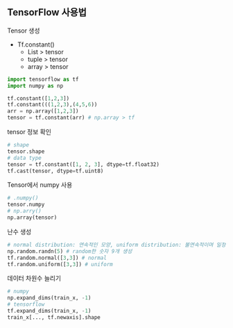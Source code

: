 ## TensorFlow 사용법

Tensor 생성

- Tf.constant()
  - List > tensor
  - tuple > tensor
  - array > tensor

```python
import tensorflow as tf
import numpy as np

tf.constant([1,2,3])
tf.constant(((1,2,3),(4,5,6))
arr = np.array([1,2,3])
tensor = tf.constant(arr) # np.array > tf
```

tensor 정보 확인

```py
# shape
tensor.shape
# data type
tensor = tf.constant([1, 2, 3], dtype=tf.float32)
tf.cast(tensor, dtype=tf.uint8)
```

Tensor에서  numpy 사용

```py
# .numpy()
tensor.numpy
# np.arry()
np.array(tensor)
```

 난수 생성

```py
# normal distribution: 연속적인 모양, uniform distribution: 불연속적이며 일정한 분포
np.random.randn(5) # random한 숫자 9개 생성
tf.random.normal([3,3]) # normal
tf.random.uniform([3,3]) # uniform
```

데이터 차원수 늘리기

```py
# numpy
np.expand_dims(train_x, -1)
# tensorflow
tf.expand_dims(train_x, -1)
train_x[..., tf.newaxis].shape
```

